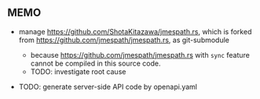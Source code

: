 ## MEMO

* manage https://github.com/ShotaKitazawa/jmespath.rs, which is forked from https://github.com/jmespath/jmespath.rs, as git-submodule
    * because https://github.com/jmespath/jmespath.rs with `sync` feature cannot be compiled in this source code.
    * TODO: investigate root cause

* TODO: generate server-side API code by openapi.yaml
